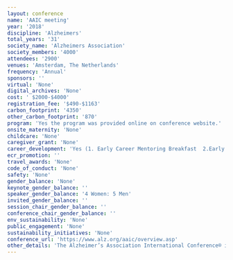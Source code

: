 ```yaml
---
layout: conference 
name: 'AAIC meeting'
year: '2018'
discipline: 'Alzheimers'
total_years: '31'
society_name: 'Alzheimers Association'
society_members: '4000'
attendees: '2900'
venues: 'Amsterdam, The Netherlands'
frequency: 'Annual'
sponsors: ''
virtual: 'None'
digital_archives: 'None'
cost: ' $2000-$4000'
registration_fee: '$490-$1163'
carbon_footprint: '4350'
other_carbon_footprint: '870'
program: 'Yes the program was provided online on conference website.'
onsite_maternity: 'None'
childcare: 'None'
caregiver_grant: 'None'
career_development: 'Yes (1. Early Career Mentoring Breakfast  2.Early Career Networking Reception)'
ecr_promotion: ''
travel_awards: 'None'
code_of_conduct: 'None'
safety: 'None'
gender_balance: 'None'
keynote_gender_balance: ''
speaker_gender_balance: '4 Women: 5 Men'
invited_gender_balance: ''
session_chair_gender_balance: ''
conference_chair_gender_balance: ''
env_sustainability: 'None'
public_engagement: 'None'
sustainability_initiatives: 'None'
conference_url: 'https://www.alz.org/aaic/overview.asp'
other_details: 'The Alzheimer’s Association International Conference® is the largest and most influential international meeting dedicated to advancing dementia science.'
---
```

